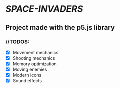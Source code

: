 # *SPACE-INVADERS*

## Project made with the p5.js library

### //TODOS:
- [x] Movement mechanics
- [x] Shooting mechanics
- [x] Memory optimization
- [x] Moving enemies
- [x] Modern icons
- [x] Sound effects

